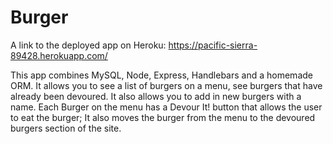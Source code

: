 # Burger

A link to the deployed app on Heroku: https://pacific-sierra-89428.herokuapp.com/

This app combines MySQL, Node, Express, Handlebars and a homemade ORM.  It allows you to see a list of burgers on a menu, see burgers that have already been devoured.  It also allows you to add in new burgers with a name.  Each Burger on the menu has a Devour It! button that allows the user to eat the burger;  It also moves the burger from the menu to the devoured burgers section of the site.
